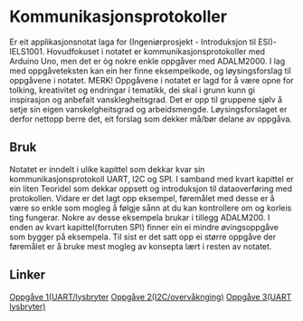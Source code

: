 # Kommunikasjonsprotokoller

Er eit applikasjonsnotat laga for (Ingeniørprosjekt - Introduksjon til ESI)-IELS1001. Hovudfokuset i notatet er kommunikasjonsprotokoller med Arduino Uno, men det er òg nokre enkle oppgåver med ADALM2000. I lag med oppgåveteksten kan ein her finne eksempelkode, og løysingsforslag til oppgåvene i notatet. MERK! Oppgåvene i notatet er lagd for å være opne for tolking, kreativitet og endringar i tematikk, dei skal i grunn kunn gi inspirasjon og anbefalt vansklegheitsgrad. Det er opp til gruppene sjølv å setje sin eigen vanskelgheitsgrad og arbeidsmengde. Løysingsforslaget er derfor nettopp berre det, eit forslag som dekker må/bør delane av oppgåva.

## Bruk

Notatet er inndelt i ulike kapittel som dekkar kvar sin kommunikasjonsprotokoll UART, I2C og SPI. I samband med kvart kapittel er ein liten Teoridel som dekkar oppsett og introduksjon til dataoverføring med protokollen. Vidare er det lagt opp eksempel, føremålet med desse er å være so enkle som mogleg å følgje sånn at du kan kontrollere om og korleis ting fungerar. Nokre av desse eksempela brukar i tillegg ADALM200. I enden av kvart kapittel(forruten SPI) finner ein ei mindre øvingsoppgåve som bygger på eksempela.
Til sist er det satt opp ei større oppgåve der føremålet er å bruke mest mogleg av konsepta lært i resten av notatet.  

## Linker
[Oppgåve 1(UART/lysbryter](https://github.com/Jawny-E/IELS10012023/blob/main/Kommunikasjonsprotokoller/UARToppgave.ino)
[Oppgåve 2(I2C/overvåknging)]()
[Oppgåve 3(UART lysbryter)]()
